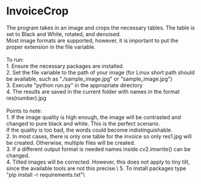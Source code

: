 # InvoiceCrop
The program takes in an image and crops the necessary tables. The table is set to Black and White, rotated, and denoised. \
Most image formats are supported, however, it is important to put the proper extension in the file variable. \
\
To run: \
	1. Ensure the necessary packages are installed. \
	2. Set the file variable to the path of your image (for Linux short path should be available, such as "./sample_image.jpg" or "sample_image.jpg") \
	3. Execute "python run.py" in the appropriate directory \
	4. The results are saved in the current folder with names in the format res(number).jpg \
\
Points to note:\
	1. If the image quality is high enough, the image will be contrasted and changed to pure black and white. This is the perfect scenario.\
	   If the quality is too bad, the words could become indistinguishable. \
	2. In most cases, there is only one table for the invoice so only res1.jpg will be created. Otherwise, multiple files will be created.\
	3. If a different output format is needed names inside cv2.imwrite() can be changed.\
	4. Tilted images will be corrected. However, this does not apply to tiny tilt, since the available tools are not this precise.\ 
	5. To install packages type "pip install -r requirements.txt"\
